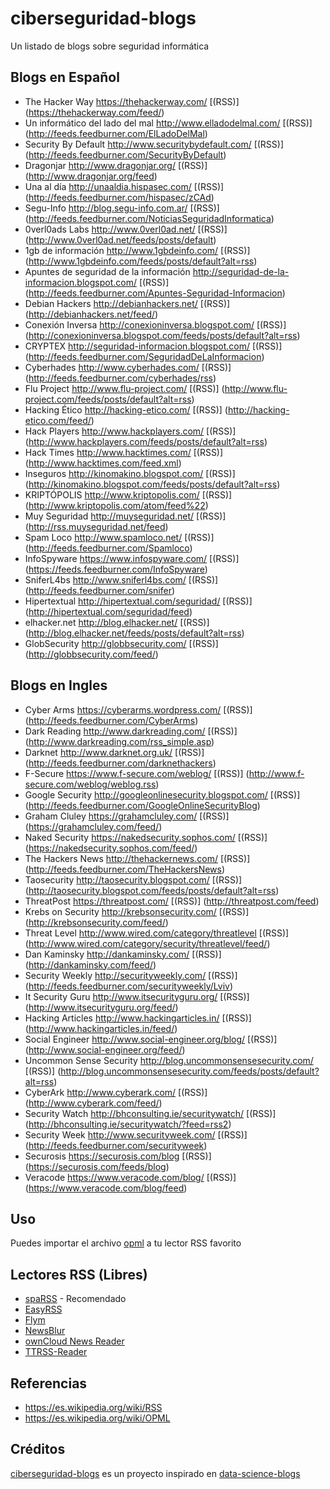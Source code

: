 # ciberseguridad-blogs
Un listado de blogs sobre seguridad informática

## Blogs en Español

* The Hacker Way https://thehackerway.com/ [(RSS)] (https://thehackerway.com/feed/)
* Un informático del lado del mal http://www.elladodelmal.com/ [(RSS)] (http://feeds.feedburner.com/ElLadoDelMal)
* Security By Default http://www.securitybydefault.com/ [(RSS)] (http://feeds.feedburner.com/SecurityByDefault)
* Dragonjar http://www.dragonjar.org/ [(RSS)] (http://www.dragonjar.org/feed)
* Una al día http://unaaldia.hispasec.com/ [(RSS)] (http://feeds.feedburner.com/hispasec/zCAd)
* Segu-Info http://blog.segu-info.com.ar/ [(RSS)] (http://feeds.feedburner.com/NoticiasSeguridadInformatica)
* 0verl0ads Labs http://www.0verl0ad.net/ [(RSS)] (http://www.0verl0ad.net/feeds/posts/default)
* 1gb de información http://www.1gbdeinfo.com/ [(RSS)] (http://www.1gbdeinfo.com/feeds/posts/default?alt=rss)
* Apuntes de seguridad de la información http://seguridad-de-la-informacion.blogspot.com/ [(RSS)] (http://feeds.feedburner.com/Apuntes-Seguridad-Informacion)
* Debian Hackers http://debianhackers.net/ [(RSS)] (http://debianhackers.net/feed/)
* Conexión Inversa http://conexioninversa.blogspot.com/ [(RSS)] (http://conexioninversa.blogspot.com/feeds/posts/default?alt=rss)
* CRYPTEX http://seguridad-informacion.blogspot.com/ [(RSS)] (http://feeds.feedburner.com/SeguridadDeLaInformacion)
* Cyberhades http://www.cyberhades.com/ [(RSS)] (http://feeds.feedburner.com/cyberhades/rss)
* Flu Project http://www.flu-project.com/ [(RSS)] (http://www.flu-project.com/feeds/posts/default?alt=rss)
* Hacking Ético http://hacking-etico.com/ [(RSS)] (http://hacking-etico.com/feed/)
* Hack Players http://www.hackplayers.com/ [(RSS)] (http://www.hackplayers.com/feeds/posts/default?alt=rss)
* Hack Times http://www.hacktimes.com/ [(RSS)] (http://www.hacktimes.com/feed.xml)
* Inseguros http://kinomakino.blogspot.com/ [(RSS)] (http://kinomakino.blogspot.com/feeds/posts/default?alt=rss)
* KRIPTÓPOLIS http://www.kriptopolis.com/ [(RSS)] (http://www.kriptopolis.com/atom/feed%22)
* Muy Seguridad http://muyseguridad.net/ [(RSS)] (http://rss.muyseguridad.net/feed)
* Spam Loco http://www.spamloco.net/ [(RSS)] (http://feeds.feedburner.com/Spamloco)
* InfoSpyware https://www.infospyware.com/ [(RSS)] (https://feeds.feedburner.com/InfoSpyware)
* SniferL4bs http://www.sniferl4bs.com/ [(RSS)] (http://feeds.feedburner.com/snifer)
* Hipertextual http://hipertextual.com/seguridad/ [(RSS)] (http://hipertextual.com/seguridad/feed)
* elhacker.net http://blog.elhacker.net/ [(RSS)] (http://blog.elhacker.net/feeds/posts/default?alt=rss)
* GlobSecurity http://globbsecurity.com/ [(RSS)] (http://globbsecurity.com/feed/)

## Blogs en Ingles

* Cyber Arms https://cyberarms.wordpress.com/ [(RSS)] (http://feeds.feedburner.com/CyberArms)
* Dark Reading http://www.darkreading.com/ [(RSS)] (http://www.darkreading.com/rss_simple.asp)
* Darknet http://www.darknet.org.uk/ [(RSS)] (http://feeds.feedburner.com/darknethackers)
* F-Secure https://www.f-secure.com/weblog/ [(RSS)] (http://www.f-secure.com/weblog/weblog.rss)
* Google Security http://googleonlinesecurity.blogspot.com/ [(RSS)] (http://feeds.feedburner.com/GoogleOnlineSecurityBlog)
* Graham Cluley https://grahamcluley.com/ [(RSS)] (https://grahamcluley.com/feed/)
* Naked Security https://nakedsecurity.sophos.com/ [(RSS)] (https://nakedsecurity.sophos.com/feed/)
* The Hackers News http://thehackernews.com/ [(RSS)] (http://feeds.feedburner.com/TheHackersNews)
* Taosecurity http://taosecurity.blogspot.com/ [(RSS)] (http://taosecurity.blogspot.com/feeds/posts/default?alt=rss)
* ThreatPost https://threatpost.com/ [(RSS)] (http://threatpost.com/feed)
* Krebs on Security http://krebsonsecurity.com/ [(RSS)] (http://krebsonsecurity.com/feed/)
* Threat Level http://www.wired.com/category/threatlevel [(RSS)] (http://www.wired.com/category/security/threatlevel/feed/)
* Dan Kaminsky http://dankaminsky.com/ [(RSS)] (http://dankaminsky.com/feed/)
* Security Weekly http://securityweekly.com/ [(RSS)] (http://feeds.feedburner.com/securityweekly/Lviv)
* It Security Guru http://www.itsecurityguru.org/ [(RSS)] (http://www.itsecurityguru.org/feed/)
* Hacking Articles http://www.hackingarticles.in/ [(RSS)] (http://www.hackingarticles.in/feed/)
* Social Engineer http://www.social-engineer.org/blog/ [(RSS)] (http://www.social-engineer.org/feed/)
* Uncommon Sense Security http://blog.uncommonsensesecurity.com/ [(RSS)] (http://blog.uncommonsensesecurity.com/feeds/posts/default?alt=rss)
* CyberArk http://www.cyberark.com/ [(RSS)] (http://www.cyberark.com/feed/)
* Security Watch http://bhconsulting.ie/securitywatch/ [(RSS)] (http://bhconsulting.ie/securitywatch/?feed=rss2)
* Security Week http://www.securityweek.com/ [(RSS)] (http://feeds.feedburner.com/securityweek)
* Securosis https://securosis.com/blog [(RSS)] (https://securosis.com/feeds/blog)
* Veracode https://www.veracode.com/blog/ [(RSS)] (https://www.veracode.com/blog/feed)

## Uso

Puedes importar el archivo [opml](https://raw.githubusercontent.com/v13lm4/ciberseguridad-blogs/master/ciberseguridad.opml) a tu lector RSS favorito

## Lectores RSS (Libres)
* [spaRSS](https://github.com/Etuldan/spaRSS) - Recomendado
* [EasyRSS](https://github.com/Alkarex/EasyRSS/blob/HEAD/README.md)
* [Flym](https://github.com/FredJul/Flym)
* [NewsBlur](http://newsblur.com/)
* [ownCloud News Reader](https://github.com/owncloud/News-Android-App)
* [TTRSS-Reader](https://github.com/nilsbraden/ttrss-reader-fork/blob/HEAD/README.md)

## Referencias

* https://es.wikipedia.org/wiki/RSS
* https://es.wikipedia.org/wiki/OPML

## Créditos

[ciberseguridad-blogs](https://github.com/v13lm4/ciberseguridad-blogs) es un proyecto inspirado en [data-science-blogs](https://github.com/rushter/data-science-blogs)
